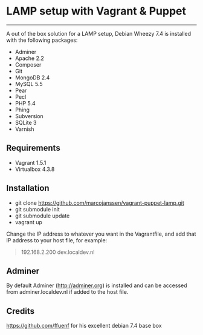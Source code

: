 # LAMP setup with Vagrant & Puppet #

----------

A out of the box solution for a LAMP setup, Debian Wheezy 7.4 is installed with the following packages:

- Adminer
- Apache 2.2
- Composer
- Git
- MongoDB 2.4
- MySQL 5.5
- Pear
- Pecl
- PHP 5.4
- Phing
- Subversion
- SQLite 3
- Varnish

## Requirements ##

- Vagrant 1.5.1
- Virtualbox 4.3.8

## Installation ##

- git clone https://github.com/marcojanssen/vagrant-puppet-lamp.git
- git submodule init
- git submodule update
- vagrant up

Change the IP address to whatever you want in the Vagrantfile, and add that IP address to your host file, for example:

> 192.168.2.200 dev.localdev.nl

## Adminer ##

By default Adminer (http://adminer.org) is installed and can be accessed from adminer.localdev.nl if added to the host file.

## Credits ##

https://github.com/ffuenf for his excellent debian 7.4 base box